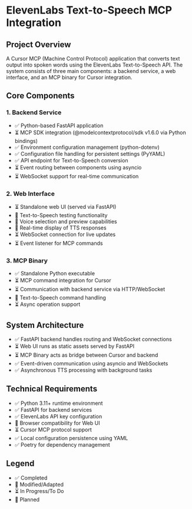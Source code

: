 # ElevenLabs Text-to-Speech MCP Integration

## Project Overview
A Cursor MCP (Machine Control Protocol) application that converts text output into spoken words using the ElevenLabs Text-to-Speech API. The system consists of three main components: a backend service, a web interface, and an MCP binary for Cursor integration.

## Core Components

### 1. Backend Service
- ✅ Python-based FastAPI application
- ⏳ MCP SDK integration (@modelcontextprotocol/sdk v1.6.0 via Python bindings)
- ✅ Environment configuration management (python-dotenv)
- ✅ Configuration file handling for persistent settings (PyYAML)
- ✅ API endpoint for Text-to-Speech conversion
- ⏳ Event routing between components using asyncio
- ⏳ WebSocket support for real-time communication

### 2. Web Interface
- ⏳ Standalone web UI (served via FastAPI)
- 🎯 Text-to-Speech testing functionality
- 🎯 Voice selection and preview capabilities
- 🎯 Real-time display of TTS responses
- ⏳ WebSocket connection for live updates
- ⏳ Event listener for MCP commands

### 3. MCP Binary
- ✅ Standalone Python executable
- ⏳ MCP command integration for Cursor
- ⏳ Communication with backend service via HTTP/WebSocket
- 🎯 Text-to-Speech command handling
- ⏳ Async operation support

## System Architecture
- ✅ FastAPI backend handles routing and WebSocket connections
- ⏳ Web UI runs as static assets served by FastAPI
- ⏳ MCP Binary acts as bridge between Cursor and backend
- ✅ Event-driven communication using asyncio and WebSockets
- ✅ Asynchronous TTS processing with background tasks

## Technical Requirements
- ✅ Python 3.11+ runtime environment
- ✅ FastAPI for backend services
- ✅ ElevenLabs API key configuration
- 🎯 Browser compatibility for Web UI
- ⏳ Cursor MCP protocol support
- ✅ Local configuration persistence using YAML
- ✅ Poetry for dependency management

## Legend
- ✅ Completed
- 🔄 Modified/Adapted
- ⏳ In Progress/To Do
- 🎯 Planned 